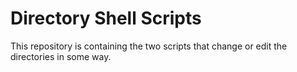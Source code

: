 # Directory Shell Scripts


This repository is containing the two scripts that change or edit the directories in some way. 
